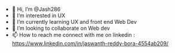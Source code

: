 - 👋 Hi, I’m @Jash286
- 👀 I’m interested in UX 
- 🌱 I’m currently learning UX and front end Web Dev 
- 💞️ I’m looking to collaborate on Web dev
- 📫 How to reach me connect with me on linkedin : https://www.linkedin.com/in/jaswanth-reddy-bora-4554ab209/

<!---
Jash286/Jash286 is a ✨ special ✨ repository because its `README.md` (this file) appears on your GitHub profile.
You can click the Preview link to take a look at your changes.
--->
